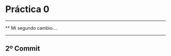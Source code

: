 # Práctica 0

***********************
**  Mi segundo cambio....
*************************

## 2º Commit